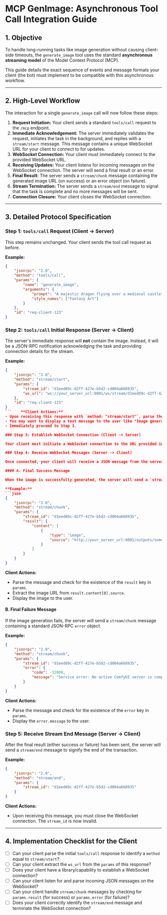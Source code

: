 # MCP GenImage: Asynchronous Tool Call Integration Guide

## 1. Objective

To handle long-running tasks like image generation without causing client-side timeouts, the `generate_image` tool uses the standard **asynchronous streaming model** of the Model Context Protocol (MCP).

This guide details the exact sequence of events and message formats your client (the bot) must implement to be compatible with this asynchronous workflow.

---

## 2. High-Level Workflow

The interaction for a single `generate_image` call will now follow these steps:

1.  **Request Initiation:** Your client sends a standard `tools/call` request to the `/mcp` endpoint.
2.  **Immediate Acknowledgement:** The server immediately validates the request, initiates the task in the background, and replies with a `stream/start` message. This message contains a unique WebSocket URL for your client to connect to for updates.
3.  **WebSocket Connection:** Your client must immediately connect to the provided WebSocket URL.
4.  **Receiving Updates:** Your client listens for incoming messages on the WebSocket connection. The server will send a final result or an error.
5.  **Final Result:** The server sends a `stream/chunk` message containing the generated image URL (on success) or an error object (on failure).
6.  **Stream Termination:** The server sends a `stream/end` message to signal that the task is complete and no more messages will be sent.
7.  **Connection Closure:** Your client closes the WebSocket connection.

---

## 3. Detailed Protocol Specification

### Step 1: `tools/call` Request (Client -> Server)

This step remains unchanged. Your client sends the tool call request as before.

**Example:**
```json
{
    "jsonrpc": "2.0",
    "method": "tools/call",
    "params": {
        "name": "generate_image",
        "arguments": {
            "prompt": "A majestic dragon flying over a medieval castle",
            "style_names": ["Fantasy Art"]
        }
    },
    "id": "req-client-123"
}
```
### Step 2: `tools/call` Initial Response (Server -> Client)

The server's immediate response will **not** contain the image. Instead, it will be a JSON-RPC notification acknowledging the task and providing connection details for the stream.

**Example:**
```json
{
    "jsonrpc": "2.0",
    "method": "stream/start",
    "params": {
        "stream_id": "d1eed89c-d2ff-427e-b5d2-cd004a668935",
        "ws_url": "ws://your_server_url:8001/ws/stream/d1eed89c-d2ff-427e-b5d2-cd004a668935"
    },
    "id": "req-client-123"
}
```    **Client Actions:**
- Upon receiving this response with `method: "stream/start"`, parse the `ws_url` from the `params`.
- You may want to display a text message to the user like "Image generation has been queued. I will send you the result when it's ready."
- Immediately proceed to Step 3.

### Step 3: Establish WebSocket Connection (Client -> Server)

Your client must initiate a WebSocket connection to the URL provided in `ws_url`. This connection should be maintained until a `stream/end` message is received.

### Step 4: Receive WebSocket Messages (Server -> Client)

Once connected, your client will receive a JSON message from the server. This message is a JSON-RPC notification (it has a `method` but no `id`).

#### A. Final Success Message

When the image is successfully generated, the server will send a `stream/chunk` message containing a `result` object, which in turn holds the standard `content` array.

**Example:**
```json
{
    "jsonrpc": "2.0",
    "method": "stream/chunk",
    "params": {
        "stream_id": "d1eed89c-d2ff-427e-b5d2-cd004a668935",
        "result": {
            "content": [
                {
                    "type": "image",
                    "source": "http://your_server_url:8001/outputs/some-unique-id.png"
                }
            ]
        }
    }
}
```
**Client Actions:**
- Parse the message and check for the existence of the `result` key in `params`.
- Extract the image URL from `result.content[0].source`.
- Display the image to the user.

#### B. Final Failure Message

If the image generation fails, the server will send a `stream/chunk` message containing a standard JSON-RPC `error` object.

**Example:**
```json
{
    "jsonrpc": "2.0",
    "method": "stream/chunk",
    "params": {
        "stream_id": "d1eed89c-d2ff-427e-b5d2-cd004a668935",
        "error": {
            "code": -32000,
            "message": "Service error: No active ComfyUI server is compatible with render type 'SomeType'."
        }
    }
}
```
**Client Actions:**
- Parse the message and check for the existence of the `error` key in `params`.
- Display the `error.message` to the user.

### Step 5: Receive Stream End Message (Server -> Client)

After the final result (either success or failure) has been sent, the server will send a `stream/end` message to signify the end of the transaction.

**Example:**
```json
{
    "jsonrpc": "2.0",
    "method": "stream/end",
    "params": {
        "stream_id": "d1eed89c-d2ff-427e-b5d2-cd004a668935"
    }
}
```
**Client Actions:**
- Upon receiving this message, you must close the WebSocket connection. The `stream_id` is now invalid.

---

## 4. Implementation Checklist for the Client

- [ ] Can your client parse the initial `tools/call` response to identify a `method` equal to `stream/start`?
- [ ] Can your client extract the `ws_url` from the `params` of this response?
- [ ] Does your client have a library/capability to establish a WebSocket connection?
- [ ] Can your client listen for and parse incoming JSON messages on the WebSocket?
- [ ] Can your client handle `stream/chunk` messages by checking for `params.result` (for success) or `params.error` (for failure)?
- [ ] Does your client correctly identify the `stream/end` message and terminate the WebSocket connection?